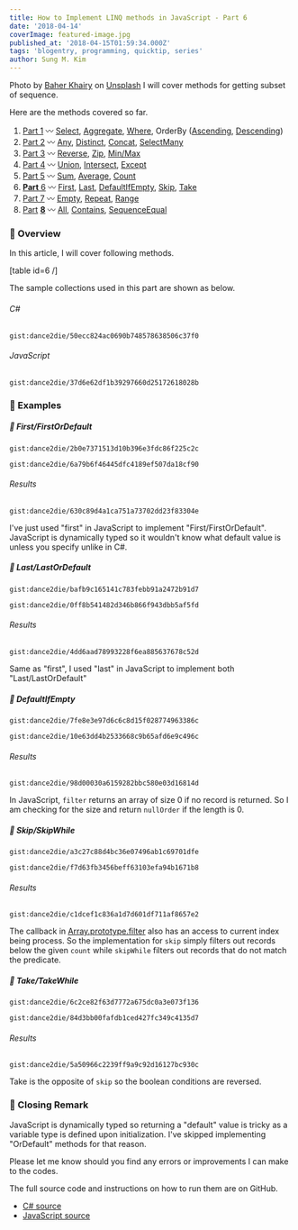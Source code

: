 ```yaml
---
title: How to Implement LINQ methods in JavaScript - Part 6
date: '2018-04-14'
coverImage: featured-image.jpg
published_at: '2018-04-15T01:59:34.000Z'
tags: 'blogentry, programming, quicktip, series'
author: Sung M. Kim
---
```


Photo by [Baher Khairy](https://unsplash.com/photos/Q3a0FHRS4BU?utm_source=unsplash&utm_medium=referral&utm_content=creditCopyText) on [Unsplash](https://unsplash.com/search/photos/six?utm_source=unsplash&utm_medium=referral&utm_content=creditCopyText) I will cover methods for getting subset of sequence.

Here are the methods covered so far.

1. [Part 1](https://www.slightedgecoder.com/2018/02/24/approximate-equivalent-linq-methods-javascript/) 〰️ [Select](https://www.slightedgecoder.com/2018/02/24/approximate-equivalent-linq-methods-javascript/#select), [Aggregate](https://www.slightedgemate-equivalent-linq-methods-javascript/#aggregate), [Where](https://www.slightedgecoder.com/2018/02/24/approximate-equivalent-linq-methods-javascript/#where), OrderBy ([Ascending](https://www.slightedgecoder.com/2018/02/24/approximate-equivalent-linq-methods-javascript/#orderByAscending), [Descending](https://www.slightedgecoder.com/2018/02/24/approximate-equivalent-linq-methods-javascript/#orderByDescending))
2. [Part 2](https://www.slightedgecoder.com/2018/03/03/approximate-equivalent-linq-methods-javascript-part-2/) 〰️ [Any](https://www.slightedgecoder.com/2018/03/03/approximate-equivalent-linq-methods-javascript-part-2/#any), [Distinct](https://www.slightedgecoder.com/2018/03/03/approximate-equivalent-linq-methods-javascript-part-2/#distinct), [Concat](https://www.slightedgecoder.com/2018/03/03/approximate-equivalent-linq-methods-javascript-part-2/#concat), [SelectMany](https://www.slightedgecoder.com/2018/03/03/approximate-equivalent-linq-methods-javascript-part-2/#selectmany)
3. [Part 3](https://www.slightedgecoder.com/2018/03/10/an-approximate-equivalent-of-linq-methods-in-javascript-part-3/) 〰️ [Reverse](https://www.slightedgecoder.com/2018/03/10/an-approximate-equivalent-of-linq-methods-in-javascript-part-3/#reverse), [Zip](https://www.slightedgecoder.com/2018/03/10/an-approximate-equivalent-of-linq-methods-in-javascript-part-3/#zip), [Min/Max](https://www.slightedgecoder.com/2018/03/10/an-approximate-equivalent-of-linq-methods-in-javascript-part-3/#minmax)
4. [Part 4](https://www.slightedgecoder.com/2018/03/21/an-approximate-equivalent-of-linq-methods-in-javascript-part-4/) 〰️ [Union](https://www.slightedgecoder.com/2018/03/21/an-approximate-equivalent-of-linq-methods-in-javascript-part-4/#union), [Intersect](https://www.slightedgecoder.com/2018/03/21/an-approximate-equivalent-of-linq-methods-in-javascript-part-4/#intersect), [Except](https://www.slightedgecoder.com/2018/03/21/an-approximate-equivalent-of-linq-methods-in-javascript-part-4/#except)
5. [Part 5](https://www.slightedgecoder.com/2018/03/31/an-approximate-equivalent-of-linq-methods-in-javascript-part-5/) 〰️ [Sum](https://www.slightedgecoder.com/2018/03/31/an-approximate-equivalent-of-linq-methods-in-javascript-part-5/#sum), [Average](https://www.slightedgecoder.com/2018/03/31/an-approximate-equivalent-of-linq-methods-in-javascript-part-5/#average), [Count](https://www.slightedgecoder.com/2018/03/31/an-approximate-equivalent-of-linq-methods-in-javascript-part-5/#count)
6. [**Part** 6](https://www.slightedgecoder.com/2018/04/14/an-approximate-equivalent-of-linq-methods-in-javascript-part-6/) 〰️ [First](https://www.slightedgecoder.com/2018/04/14/an-approximate-equivalent-of-linq-methods-in-javascript-part-6/#first), [Last](https://www.slightedgecoder.com/2018/04/14/an-approximate-equivalent-of-linq-methods-in-javascript-part-6/#last), [DefaultIfEmpty](https://www.slightedgecoder.com/2018/04/14/an-approximate-equivalent-of-linq-methods-in-javascript-part-6/#defaultIfEmpty), [Skip](https://www.slightedgecoder.com/2018/04/14/an-approximate-equivalent-of-linq-methods-in-javascript-part-6/#skip), [Take](https://www.slightedgecoder.com/2018/04/14/an-approximate-equivalent-of-linq-methods-in-javascript-part-6/#take)
7. [Part 7](https://www.slightedgecoder.com/2018/04/21/an-approximate-equivalent-of-linq-methods-in-javascript-part-7/) 〰️ [Empty](https://www.slightedgecoder.com/2018/04/21/an-approximate-equivalent-of-linq-methods-in-javascript-part-7#empty), [Repeat](https://www.slightedgecoder.com/2018/04/21/an-approximate-equivalent-of-linq-methods-in-javascript-part-7#repeat), [Range](https://www.slightedgecoder.com/2018/04/21/an-approximate-equivalent-of-linq-methods-in-javascript-part-7#range)
8. [Pa](https://www.slightedgecoder.com/2018/04/28/how-to-implement-linq-methods-in-javascript-part-8/)[rt](https://www.slightedgecoder.com/2018/04/28/how-to-implement-linq-methods-in-javascript-part-8/) **[8](https://www.slightedgecoder.com/2018/04/28/how-to-implement-linq-methods-in-javascript-part-8/)** 〰️ [All](#all), [Contains](#contains), [SequenceEqual](#sequenceEqual)

### 🔴 Overview

In this article, I will cover following methods.

\[table id=6 /\]

The sample collections used in this part are shown as below.

<!-- prettier-ignore -->
###### C#

`gist:dance2die/50ecc824ac0690b748578638506c37f0`

###### JavaScript

`gist:dance2die/37d6e62df1b39297660d25172618028b`

### 🔴 Examples

##### 🔸 First/FirstOrDefault

`gist:dance2die/2b0e7371513d10b396e3fdc86f225c2c`

`gist:dance2die/6a79b6f46445dfc4189ef507da18cf90`

###### Results

`gist:dance2die/630c89d4a1ca751a73702dd23f83304e`

I've just used "first" in JavaScript to implement "First/FirstOrDefault". JavaScript is dynamically typed so it wouldn't know what default value is unless you specify unlike in C#.

##### 🔸 Last/LastOrDefault

`gist:dance2die/bafb9c165141c783febb91a2472b91d7`

`gist:dance2die/0ff8b541482d346b866f943dbb5af5fd`

###### Results

`gist:dance2die/4dd6aad78993228f6ea885637678c52d`

Same as "first", I used "last" in JavaScript to implement both "Last/LastOrDefault"

##### 🔸 DefaultIfEmpty

`gist:dance2die/7fe8e3e97d6c6c8d15f028774963386c`

`gist:dance2die/10e63dd4b2533668c9b65afd6e9c496c`

###### Results

`gist:dance2die/98d00030a6159282bbc580e03d16814d`

In JavaScript, `filter` returns an array of size 0 if no record is returned. So I am checking for the size and return `nullOrder` if the length is 0.

##### 🔸 Skip/SkipWhile

`gist:dance2die/a3c27c88d4bc36e07496ab1c69701dfe`

`gist:dance2die/f7d63fb3456beff63103efa94b1671b8`

###### Results

`gist:dance2die/c1dcef1c836a1d7d601df711af8657e2`

The callback in [Array.prototype.filter](https://developer.mozilla.org/en-US/docs/Web/JavaScript/Reference/Global_Objects/Array/filter) also has an access to current index being process. So the implementation for `skip` simply filters out records below the given `count` while `skipWhile` filters out records that do not match the predicate.

##### 🔸 Take/TakeWhile

`gist:dance2die/6c2ce82f63d7772a675dc0a3e073f136`

`gist:dance2die/84d3bb00fafdb1ced427fc349c4135d7`

###### Results

`gist:dance2die/5a50966c2239ff9a9c92d16127bc930c`

Take is the opposite of `skip` so the boolean conditions are reversed.

### 🔴 Closing Remark

JavaScript is dynamically typed so returning a "default" value is tricky as a variable type is defined upon initialization. I've skipped implementing "OrDefault" methods for that reason.

Please let me know should you find any errors or improvements I can make to the codes.

The full source code and instructions on how to run them are on GitHub.

- [C# source](https://github.com/dance2die/blog.LinqAndJavascript.CSharpDemo)
- [JavaScript source](https://github.com/dance2die/blog.LinqAndJavascript.JavascriptDemo)

